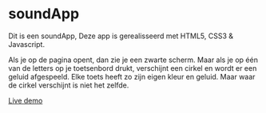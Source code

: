 # soundApp
Dit is een soundApp, Deze app is gerealisseerd met HTML5, CSS3 & Javascript.

Als je op de pagina opent, dan zie je een zwarte scherm. Maar als je op één van de 
letters op je toetsenbord drukt, verschijnt een cirkel en wordt er een geluid afgespeeld.
Elke toets heeft zo zijn eigen kleur en geluid. Maar waar de cirkel verschijnt is niet het
zelfde.

<a href="http://nas.jrstudios.nl/sound_app/">Live demo</a>
